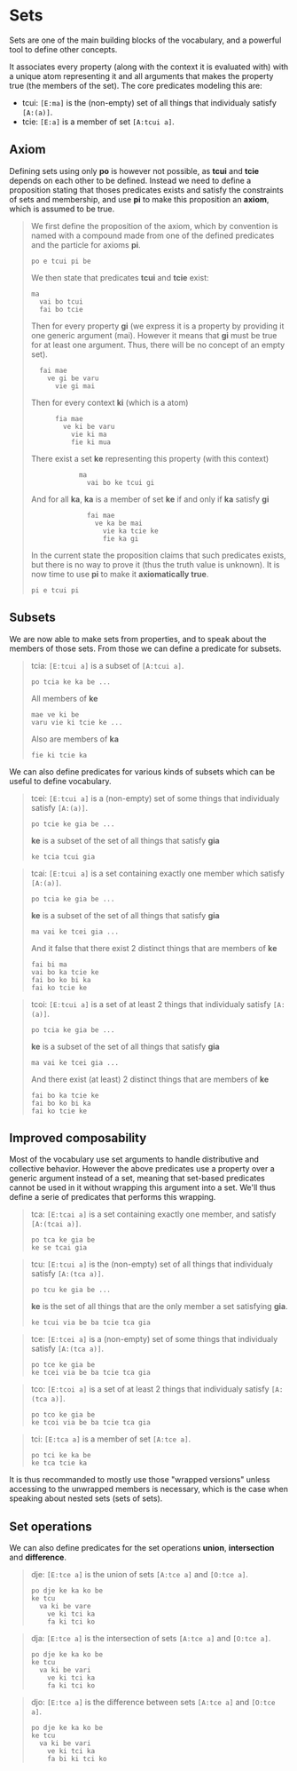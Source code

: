 # Sets

Sets are one of the main building blocks of the vocabulary, and a powerful tool
to define other concepts.

It associates every property (along with the context it is evaluated with) with
a unique atom representing it and all arguments that makes the property true (the
members of the set). The core predicates modeling this are:

- tcui: `[E:ma]` is the (non-empty) set of all things that individualy satisfy
  `[A:(a)]`.
- tcie: `[E:a]` is a member of set `[A:tcui a]`.

## Axiom

Defining sets using only __po__ is however not possible, as __tcui__ and
__tcie__ depends on each other to be defined. Instead we need to define a
proposition stating that thoses predicates exists and satisfy the constraints of
sets and membership, and use __pi__ to make this proposition an __axiom__, which
is assumed to be true.

> We first define the proposition of the axiom, which by convention is named
> with a compound made from one of the defined predicates and the particle for
> axioms __pi__.
> ```
> po e tcui pi be
> ```
> We then state that predicates __tcui__ and __tcie__ exist:
> ```
> ma
>   vai bo tcui
>   fai bo tcie
> ```
> Then for every property __gi__ (we express it is a property by providing it
> one generic argument (mai). However it means that __gi__ must be true for at
> least one argument. Thus, there will be no concept of an empty set).
> ```
>   fai mae
>     ve gi be varu
>       vie gi mai
> ```
> Then for every context __ki__ (which is a atom)
> ```
>       fia mae
>         ve ki be varu
>           vie ki ma
>           fie ki mua
> ```
> There exist a set __ke__ representing this property (with this context)
> ```
>             ma
>               vai bo ke tcui gi
> ```
> And for all __ka__, __ka__ is a member of set __ke__ if and only if __ka__
> satisfy __gi__
> ```
>               fai mae
>                 ve ka be mai
>                   vie ka tcie ke
>                   fie ka gi
> ```
> In the current state the proposition claims that such predicates exists, but
> there is no way to prove it (thus the truth value is unknown). It is now time
> to use __pi__ to make it __axiomatically true__.
>
> ```
> pi e tcui pi
> ```

## Subsets

We are now able to make sets from properties, and to speak about the members
of those sets. From those we can define a predicate for subsets.

> tcia: `[E:tcui a]` is a subset of `[A:tcui a]`.
>
> ```
> po tcia ke ka be ...
> ```
>
> All members of __ke__
>
> ```
> mae ve ki be
> varu vie ki tcie ke ...
> ```
>
> Also are members of __ka__
>
> ```
> fie ki tcie ka
> ```

We can also define predicates for various kinds of subsets which can be useful
to define vocabulary.

> tcei: `[E:tcui a]` is a (non-empty) set of some things that individualy satisfy `[A:(a)]`.
>
> ```
> po tcie ke gia be ...
> ```
>
> __ke__ is a subset of the set of all things that satisfy __gia__
>
> ```
> ke tcia tcui gia
> ```

> tcai: `[E:tcui a]` is a set containing exactly one member which satisfy `[A:(a)]`.
>
> ```
> po tcia ke gia be ...
> ```
>
> __ke__ is a subset of the set of all things that satisfy __gia__
>
> ```
> ma vai ke tcei gia ...
> ```
> 
> And it false that there exist 2 distinct things that are members of __ke__ 
> 
> ```
> fai bi ma
> vai bo ka tcie ke
> fai bo ko bi ka
> fai ko tcie ke
> ```

> tcoi: `[E:tcui a]` is a set of at least 2 things that individualy satisfy `[A:(a)]`.
>
> ```
> po tcia ke gia be ...
> ```
>
> __ke__ is a subset of the set of all things that satisfy __gia__
>
> ```
> ma vai ke tcei gia ...
> ```
> 
> And there exist (at least) 2 distinct things that are members of __ke__ 
> 
> ```
> fai bo ka tcie ke
> fai bo ko bi ka
> fai ko tcie ke
> ```

## Improved composability

Most of the vocabulary use set arguments to handle distributive and collective
behavior. However the above predicates use a property over a generic argument
instead of a set, meaning that set-based predicates cannot be used in it
without wrapping this argument into a set. We'll thus define a serie of
predicates that performs this wrapping.

> tca: `[E:tcai a]` is a set containing exactly one member, and satisfy `[A:(tcai a)]`.
>
> ```
> po tca ke gia be
> ke se tcai gia
> ```

> tcu: `[E:tcui a]` is the (non-empty) set of all things that individualy satisfy `[A:(tca a)]`.
>
> ```
> po tcu ke gia be ...
> ```
>
> __ke__ is the set of all things that are the only member a set satisfying __gia__.
>
> ```
> ke tcui via be ba tcie tca gia
> ```

> tce: `[E:tcei a]` is a (non-empty) set of some things that individualy satisfy `[A:(tca a)]`.
>
> ```
> po tce ke gia be
> ke tcei via be ba tcie tca gia
> ```

> tco: `[E:tcoi a]` is a set of at least 2 things that individualy satisfy `[A:(tca a)]`.
>
> ```
> po tco ke gia be
> ke tcoi via be ba tcie tca gia
> ```

> tci: `[E:tca a]` is a member of set `[A:tce a]`.
>
> ```
> po tci ke ka be
> ke tca tcie ka
> ```

It is thus recommanded to mostly use those "wrapped versions" unless accessing
to the unwrapped members is necessary, which is the case when speaking about
nested sets (sets of sets). 

## Set operations

We can also define predicates for the set operations __union__, __intersection__
and __difference__.

> dje: `[E:tce a]` is the union of sets `[A:tce a]` and `[O:tce a]`.
> ```
> po dje ke ka ko be
> ke tcu
>   va ki be vare
>     ve ki tci ka
>     fa ki tci ko
> ```

> dja: `[E:tce a]` is the intersection of sets `[A:tce a]` and `[O:tce a]`.
> ```
> po dje ke ka ko be
> ke tcu
>   va ki be vari
>     ve ki tci ka
>     fa ki tci ko
> ```

> djo: `[E:tce a]` is the difference between sets `[A:tce a]` and `[O:tce a]`.
> ```
> po dje ke ka ko be
> ke tcu
>   va ki be vari
>     ve ki tci ka
>     fa bi ki tci ko
> ```